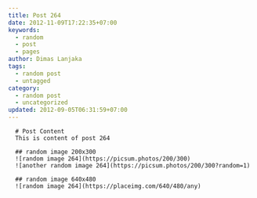 ```yaml
---
title: Post 264
date: 2012-11-09T17:22:35+07:00
keywords:
  - random
  - post
  - pages
author: Dimas Lanjaka
tags:
  - random post
  - untagged
category:
  - random post
  - uncategorized
updated: 2012-09-05T06:31:59+07:00
---
```


      # Post Content
      This is content of post 264

      ## random image 200x300
      ![random image 264](https://picsum.photos/200/300)
      ![another random image 264](https://picsum.photos/200/300?random=1)

      ## random image 640x480
      ![random image 264](https://placeimg.com/640/480/any)
      